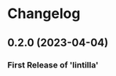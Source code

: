 # Changelog

<!--next-version-placeholder-->

## 0.2.0 (2023-04-04)

### First Release of 'lintilla'
